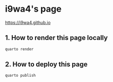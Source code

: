 # i9wa4's page

<https://i9wa4.github.io>

## 1. How to render this page locally

```sh
quarto render
```

## 2. How to deploy this page

```sh
quarto publish
```
